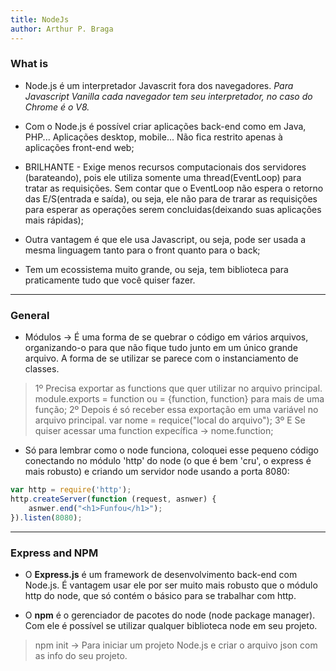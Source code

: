```yaml
---
title: NodeJs
author: Arthur P. Braga
---
```


### What is

- Node.js é um interpretador Javascrit fora dos navegadores. *Para Javascript Vanilla cada navegador tem seu interpretador, no caso do Chrome é o V8.* 
  
  
  
- Com o Node.js é possível criar aplicações back-end como em Java, PHP... Aplicações desktop, mobile... Não fica restrito apenas à aplicações front-end web;
  
  
  
- BRILHANTE - Exige menos recursos computacionais dos servidores (barateando), pois ele utiliza somente uma thread(EventLoop) para tratar as requisições. Sem contar que o EventLoop não espera o retorno das E/S(entrada e saída), ou seja, ele não para de trarar as requisições para esperar as operações serem concluidas(deixando suas aplicações mais rápidas);

  

- Outra vantagem é que ele usa Javascript, ou seja, pode ser usada a mesma linguagem tanto para o front quanto para o back;  

  

- Tem um ecossistema muito grande, ou seja, tem biblioteca para praticamente tudo que você quiser fazer.

---

### General

- Módulos -> É uma forma de se quebrar o código em vários arquivos, organizando-o para que não fique tudo junto em um único grande arquivo. A forma de se utilizar se parece com o instanciamento de classes.
>1º Precisa exportar as functions que quer utilizar no arquivo principal. 
>		module.exports = function ou = {function, function} para mais de uma função;
>2º Depois é só receber essa exportação em uma variável no arquivo principal.
>		var nome = requice("local do arquivo");
>3º E Se quiser acessar uma function expecífica -> nome.function;

- Só para lembrar como o node funciona, coloquei esse pequeno código conectando no módulo 'http' do node (o que é bem 'cru', o express é mais robusto) e criando um servidor node usando a porta 8080:

```javascript
var http = require('http');
http.createServer(function (request, asnwer) {
    asnwer.end("<h1>Funfou</h1>");
}).listen(8080);
```

---

### Express and NPM

- O **Express.js** é um framework de desenvolvimento back-end com Node.js. É vantagem usar ele por ser muito mais robusto que o módulo http do node, que só contém o básico para se trabalhar com http.

- O **npm** é o gerenciador de pacotes do node (node package manager). Com ele é possível se utilizar qualquer biblioteca node em seu projeto.

> npm init -> Para iniciar um projeto Node.js e criar o arquivo json com as info do seu projeto.

